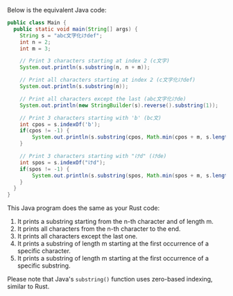 Below is the equivalent Java code:

```java
public class Main {
  public static void main(String[] args) {
    String s = "abc文字化けdef";
    int n = 2;
    int m = 3;

    // Print 3 characters starting at index 2 (c文字)
    System.out.println(s.substring(n, n + m));

    // Print all characters starting at index 2 (c文字化けdef)
    System.out.println(s.substring(n));

    // Print all characters except the last (abc文字化けde)
    System.out.println(new StringBuilder(s).reverse().substring(1));

    // Print 3 characters starting with 'b' (bc文)
    int cpos = s.indexOf('b');
    if(cpos != -1) {
        System.out.println(s.substring(cpos, Math.min(cpos + m, s.length())));
    }

    // Print 3 characters starting with "けd" (けde)
    int spos = s.indexOf("けd");
    if(spos != -1) {
        System.out.println(s.substring(spos, Math.min(spos + m, s.length())));
    }
  }
}
```

This Java program does the same as your Rust code:

1. It prints a substring starting from the n-th character and of length m.
2. It prints all characters from the n-th character to the end.
3. It prints all characters except the last one.
4. It prints a substring of length m starting at the first occurrence of a specific character.
5. It prints a substring of length m starting at the first occurrence of a specific substring.

Please note that Java's `substring()` function uses zero-based indexing, similar to Rust.
